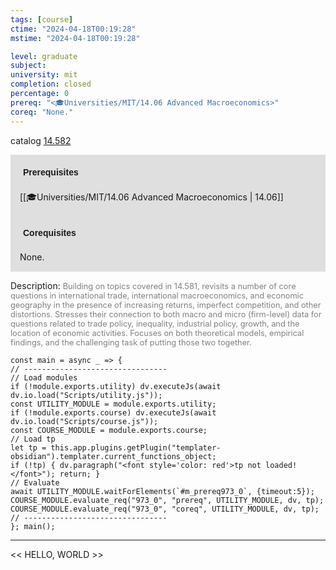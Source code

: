 ```yaml
---
tags: [course]
ctime: "2024-04-18T00:19:28"
mstime: "2024-04-18T00:19:28"

level: graduate
subject: 
university: mit
completion: closed
percentage: 0
prereq: "<🎓Universities/MIT/14.06 Advanced Macroeconomics>"
coreq: "None."
---
```


catalog [14.582](http://student.mit.edu/catalog/m14b.html#14.582)

<span style="display: block; padding: 15px; background-color: rgb(100, 100, 100, 0.2);"><font id="m_prereq973_0" style="display: block; font-family: Arial, sans-serif; font-weight: bold; padding: 5px">Prerequisites</font><br><span id="prereq973_0">[[🎓Universities/MIT/14.06 Advanced Macroeconomics | 14.06]]</span></span>
<span style="display: block; padding: 15px; background-color: rgb(100, 100, 100, 0.2);"><font id="m_coreq973_0" style="display: block; font-family: Arial, sans-serif; font-weight: bold; padding: 5px">Corequisites</font><br><span id="coreq973_0">None.</span></span>

<font style="">Description:</font>
<font style="color: grey; font-size: 0.8rem;">Building on topics covered in 14.581, revisits a number of core questions in international trade, international macroeconomics, and economic geography in the presence of increasing returns, imperfect competition, and other distortions. Stresses their connection to both macro and micro (firm-level) data for questions related to trade policy, inequality, industrial policy, growth, and the location of economic activities. Focuses on both theoretical models, empirical findings, and the challenging task of putting those two together.</font>

```dataviewjs
const main = async _ => {
// --------------------------------
// Load modules
if (!module.exports.utility) dv.executeJs(await dv.io.load("Scripts/utility.js"));
const UTILITY_MODULE = module.exports.utility;
if (!module.exports.course) dv.executeJs(await dv.io.load("Scripts/course.js"));
const COURSE_MODULE = module.exports.course;
// Load tp
let tp = this.app.plugins.getPlugin("templater-obsidian").templater.current_functions_object;
if (!tp) { dv.paragraph("<font style='color: red'>tp not loaded!</font>"); return; }
// Evaluate
await UTILITY_MODULE.waitForElements(`#m_prereq973_0`, {timeout:5});
COURSE_MODULE.evaluate_req("973_0", "prereq", UTILITY_MODULE, dv, tp);
COURSE_MODULE.evaluate_req("973_0", "coreq", UTILITY_MODULE, dv, tp);
// --------------------------------
}; main();
```

---

<< HELLO, WORLD >>
